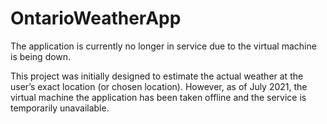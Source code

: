 # OntarioWeatherApp

The application is currently no longer in service due to the virtual machine is being down.

This project was initially designed to estimate the actual weather at the user’s exact location (or chosen location). However, as of July 2021, the virtual machine the application has been taken offline and the service is temporarily unavailable.
